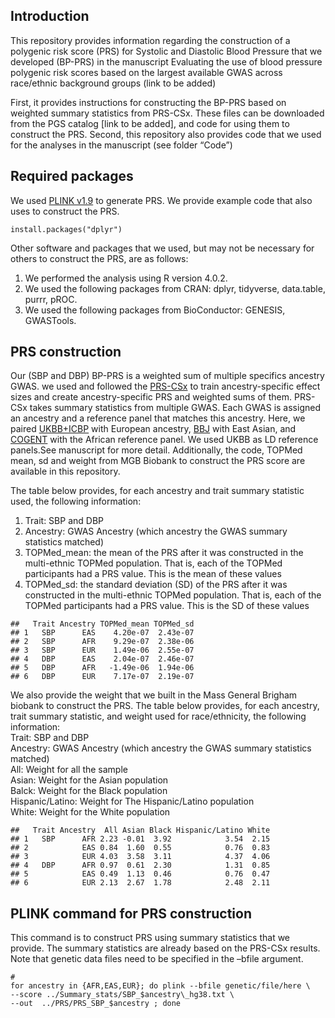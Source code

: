 ## Introduction

This repository provides information regarding the construction of a
polygenic risk score (PRS) for Systolic and Diastolic Blood Pressure
that we developed (BP-PRS) in the manuscript Evaluating the use of blood
pressure polygenic risk scores based on the largest available GWAS
across race/ethnic background groups (link to be added)

First, it provides instructions for constructing the BP-PRS based on
weighted summary statistics from PRS-CSx. These files can be downloaded
from the PGS catalog \[link to be added\], and code for using them to
construct the PRS. Second, this repository also provides code that we
used for the analyses in the manuscript (see folder “Code”)

## Required packages

We used [PLINK v1.9](https://www.cog-genomics.org/plink/ "PLINK v1.9")
to generate PRS. We provide example code that also uses to construct the
PRS.

    install.packages("dplyr")

Other software and packages that we used, but may not be necessary for
others to construct the PRS, are as follows:  
1. We performed the analysis using R version 4.0.2.  
2. We used the following packages from CRAN: dplyr, tidyverse,
data.table, purrr, pROC.  
3. We used the following packages from BioConductor: GENESIS,
GWASTools.  

## PRS construction

Our (SBP and DBP) BP-PRS is a weighted sum of multiple specifics
ancestry GWAS. we used and followed the
[PRS-CSx](https://github.com/getian107/PRScsx "PRS-CSx") to train
ancestry-specific effect sizes and create ancestry-specific PRS and
weighted sums of them. PRS-CSx takes summary statistics from multiple
GWAS. Each GWAS is assigned an ancestry and a reference panel that
matches this ancestry. Here, we paired
[UKBB+ICBP](https://www.nature.com/articles/s41588-018-0205-x,%22UKBB+ICBP%22)
with European ancestry,
[BBJ](https://www.nature.com/articles/s41588-018-0047-6 "BBJ") with East
Asian, and
[COGENT](https://journals.plos.org/plosgenetics/article?id=10.1371/journal.pgen.1006728 "COGENT")
with the African reference panel. We used UKBB as LD reference
panels.See manuscript for more detail. Additionally, the code, TOPMed
mean, sd and weight from MGB Biobank to construct the PRS score are
available in this repository.  

The table below provides, for each ancestry and trait summary statistic
used, the following information:  

1.  Trait: SBP and DBP  
2.  Ancestry: GWAS Ancestry (which ancestry the GWAS summary statistics
    matched)  
3.  TOPMed\_mean: the mean of the PRS after it was constructed in the
    multi-ethnic TOPMed population. That is, each of the TOPMed
    participants had a PRS value. This is the mean of these values  
4.  TOPMed\_sd: the standard deviation (SD) of the PRS after it was
    constructed in the multi-ethnic TOPMed population. That is, each of
    the TOPMed participants had a PRS value. This is the SD of these
    values  

<!-- -->

    ##   Trait Ancestry TOPMed_mean TOPMed_sd
    ## 1   SBP      EAS    4.20e-07  2.43e-07
    ## 2   SBP      AFR    9.29e-07  2.38e-06
    ## 3   SBP      EUR    1.49e-06  2.55e-07
    ## 4   DBP      EAS    2.04e-07  2.46e-07
    ## 5   DBP      AFR   -1.49e-06  1.94e-06
    ## 6   DBP      EUR    7.17e-07  2.19e-07

We also provide the weight that we built in the Mass General Brigham
biobank to construct the PRS. The table below provides, for each
ancestry, trait summary statistic, and weight used for race/ethnicity,
the following information:  
Trait: SBP and DBP  
Ancestry: GWAS Ancestry (which ancestry the GWAS summary statistics
matched)  
All: Weight for all the sample  
Asian: Weight for the Asian population  
Balck: Weight for the Black population  
Hispanic/Latino: Weight for The Hispanic/Latino population  
White: Weight for the White population  

    ##   Trait Ancestry  All Asian Black Hispanic/Latino White
    ## 1   SBP      AFR 2.23 -0.01  3.92            3.54  2.15
    ## 2            EAS 0.84  1.60  0.55            0.76  0.83
    ## 3            EUR 4.03  3.58  3.11            4.37  4.06
    ## 4   DBP      AFR 0.97  0.61  2.30            1.31  0.85
    ## 5            EAS 0.49  1.13  0.46            0.76  0.47
    ## 6            EUR 2.13  2.67  1.78            2.48  2.11

## PLINK command for PRS construction

This command is to construct PRS using summary statistics that we
provide. The summary statistics are already based on the PRS-CSx
results. Note that genetic data files need to be specified in the –bfile
argument.

    #
    for ancestry in {AFR,EAS,EUR}; do plink --bfile genetic/file/here \
    --score ../Summary_stats/SBP_$ancestry\_hg38.txt \
    --out  ../PRS/PRS_SBP_$ancestry ; done
